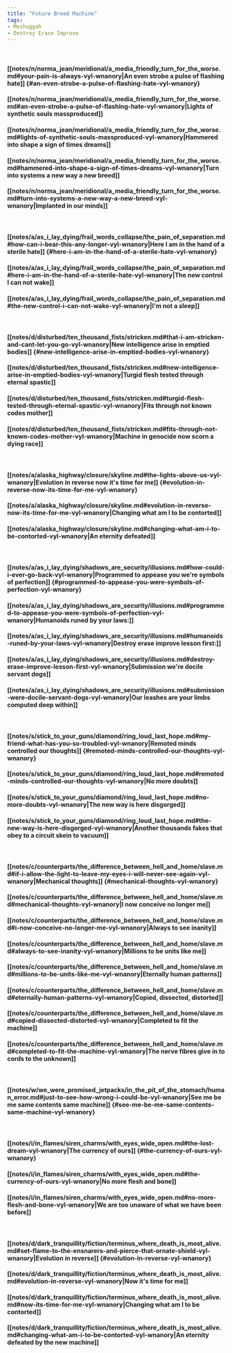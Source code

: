 ```yaml
---
title: "Future Breed Machine"
tags:
- Meshuggah
- Destroy Erase Improve
---
```

&nbsp;
#### [[notes/n/norma_jean/meridional/a_media_friendly_turn_for_the_worse.md#your-pain-is-always-vyl-wnanory|An even strobe a pulse of flashing hate]] {#an-even-strobe-a-pulse-of-flashing-hate-vyl-wnanory}
#### [[notes/n/norma_jean/meridional/a_media_friendly_turn_for_the_worse.md#an-even-strobe-a-pulse-of-flashing-hate-vyl-wnanory|Lights of synthetic souls massproduced]]
#### [[notes/n/norma_jean/meridional/a_media_friendly_turn_for_the_worse.md#lights-of-synthetic-souls-massproduced-vyl-wnanory|Hammered into shape a sign of times dreams]]
#### [[notes/n/norma_jean/meridional/a_media_friendly_turn_for_the_worse.md#hammered-into-shape-a-sign-of-times-dreams-vyl-wnanory|Turn into systems a new way a new breed]]
#### [[notes/n/norma_jean/meridional/a_media_friendly_turn_for_the_worse.md#turn-into-systems-a-new-way-a-new-breed-vyl-wnanory|Implanted in our minds]]
&nbsp;
#### [[notes/a/as_i_lay_dying/frail_words_collapse/the_pain_of_separation.md#how-can-i-bear-this-any-longer-vyl-wnanory|Here I am in the hand of a sterile hate]] {#here-i-am-in-the-hand-of-a-sterile-hate-vyl-wnanory}
#### [[notes/a/as_i_lay_dying/frail_words_collapse/the_pain_of_separation.md#here-i-am-in-the-hand-of-a-sterile-hate-vyl-wnanory|The new control I can not wake]]
#### [[notes/a/as_i_lay_dying/frail_words_collapse/the_pain_of_separation.md#the-new-control-i-can-not-wake-vyl-wnanory|I'm not a sleep]]
&nbsp;
#### [[notes/d/disturbed/ten_thousand_fists/stricken.md#that-i-am-stricken-and-cant-let-you-go-vyl-wnanory|New intelligence arise in emptied bodies]] {#new-intelligence-arise-in-emptied-bodies-vyl-wnanory}
#### [[notes/d/disturbed/ten_thousand_fists/stricken.md#new-intelligence-arise-in-emptied-bodies-vyl-wnanory|Turgid flesh tested through eternal spastic]]
#### [[notes/d/disturbed/ten_thousand_fists/stricken.md#turgid-flesh-tested-through-eternal-spastic-vyl-wnanory|Fits through not known codes mother]]
#### [[notes/d/disturbed/ten_thousand_fists/stricken.md#fits-through-not-known-codes-mother-vyl-wnanory|Machine in genocide now scorn a dying race]]
&nbsp;
#### [[notes/a/alaska_highway/closure/skyline.md#the-lights-above-us-vyl-wnanory|Evolution in reverse now it's time for me]] {#evolution-in-reverse-now-its-time-for-me-vyl-wnanory}
#### [[notes/a/alaska_highway/closure/skyline.md#evolution-in-reverse-now-its-time-for-me-vyl-wnanory|Changing what am I to be contorted]]
#### [[notes/a/alaska_highway/closure/skyline.md#changing-what-am-i-to-be-contorted-vyl-wnanory|An eternity defeated]]
&nbsp;
#### [[notes/a/as_i_lay_dying/shadows_are_security/illusions.md#how-could-i-ever-go-back-vyl-wnanory|Programmed to appease you we're symbols of perfection]] {#programmed-to-appease-you-were-symbols-of-perfection-vyl-wnanory}
#### [[notes/a/as_i_lay_dying/shadows_are_security/illusions.md#programmed-to-appease-you-were-symbols-of-perfection-vyl-wnanory|Humanoids runed by your laws:]]
#### [[notes/a/as_i_lay_dying/shadows_are_security/illusions.md#humanoids-runed-by-your-laws-vyl-wnanory|Destroy erase improve lesson first:]]
#### [[notes/a/as_i_lay_dying/shadows_are_security/illusions.md#destroy-erase-improve-lesson-first-vyl-wnanory|Submission we're docile servant dogs]]
#### [[notes/a/as_i_lay_dying/shadows_are_security/illusions.md#submission-were-docile-servant-dogs-vyl-wnanory|Our leashes are your limbs computed deep within]]
&nbsp;
#### [[notes/s/stick_to_your_guns/diamond/ring_loud_last_hope.md#my-friend-what-has-you-so-troubled-vyl-wnanory|Remoted minds controlled our thoughts]] {#remoted-minds-controlled-our-thoughts-vyl-wnanory}
#### [[notes/s/stick_to_your_guns/diamond/ring_loud_last_hope.md#remoted-minds-controlled-our-thoughts-vyl-wnanory|No more doubts]]
#### [[notes/s/stick_to_your_guns/diamond/ring_loud_last_hope.md#no-more-doubts-vyl-wnanory|The new way is here disgorged]]
#### [[notes/s/stick_to_your_guns/diamond/ring_loud_last_hope.md#the-new-way-is-here-disgorged-vyl-wnanory|Another thousands fakes that obey to a circuit skein to vacuum]]
&nbsp;
#### [[notes/c/counterparts/the_difference_between_hell_and_home/slave.md#if-i-allow-the-light-to-leave-my-eyes-i-will-never-see-again-vyl-wnanory|Mechanical thoughts]] {#mechanical-thoughts-vyl-wnanory}
#### [[notes/c/counterparts/the_difference_between_hell_and_home/slave.md#mechanical-thoughts-vyl-wnanory|I now conceive no longer me]]
#### [[notes/c/counterparts/the_difference_between_hell_and_home/slave.md#i-now-conceive-no-longer-me-vyl-wnanory|Always to see inanity]]
#### [[notes/c/counterparts/the_difference_between_hell_and_home/slave.md#always-to-see-inanity-vyl-wnanory|Millions to be units like me]]
#### [[notes/c/counterparts/the_difference_between_hell_and_home/slave.md#millions-to-be-units-like-me-vyl-wnanory|Eternally human patterns]]
#### [[notes/c/counterparts/the_difference_between_hell_and_home/slave.md#eternally-human-patterns-vyl-wnanory|Copied, dissected, distorted]]
#### [[notes/c/counterparts/the_difference_between_hell_and_home/slave.md#copied-dissected-distorted-vyl-wnanory|Completed to fit the machine]]
#### [[notes/c/counterparts/the_difference_between_hell_and_home/slave.md#completed-to-fit-the-machine-vyl-wnanory|The nerve fibres give in to cords to the unknown]]
&nbsp;
#### [[notes/w/we_were_promised_jetpacks/in_the_pit_of_the_stomach/human_error.md#just-to-see-how-wrong-i-could-be-vyl-wnanory|See me be me same contents same machine]] {#see-me-be-me-same-contents-same-machine-vyl-wnanory}
&nbsp;
#### [[notes/i/in_flames/siren_charms/with_eyes_wide_open.md#the-lost-dream-vyl-wnanory|The currency of ours]] {#the-currency-of-ours-vyl-wnanory}
#### [[notes/i/in_flames/siren_charms/with_eyes_wide_open.md#the-currency-of-ours-vyl-wnanory|No more flesh and bone]]
#### [[notes/i/in_flames/siren_charms/with_eyes_wide_open.md#no-more-flesh-and-bone-vyl-wnanory|We are too unaware of what we have been before]]
&nbsp;
#### [[notes/d/dark_tranquillity/fiction/terminus_where_death_is_most_alive.md#set-flame-to-the-ensnarers-and-pierce-that-ornate-shield-vyl-wnanory|Evolution in reverse]] {#evolution-in-reverse-vyl-wnanory}
#### [[notes/d/dark_tranquillity/fiction/terminus_where_death_is_most_alive.md#evolution-in-reverse-vyl-wnanory|Now it's time for me]]
#### [[notes/d/dark_tranquillity/fiction/terminus_where_death_is_most_alive.md#now-its-time-for-me-vyl-wnanory|Changing what am I to be contorted]]
#### [[notes/d/dark_tranquillity/fiction/terminus_where_death_is_most_alive.md#changing-what-am-i-to-be-contorted-vyl-wnanory|An eternity defeated by the new machine]]
